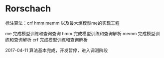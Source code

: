 # Rorschach
标注算法：crf  hmm  memm 以及最大熵模型me的实现工程

me 完成模型训练和查询查询
hmm 完成模型训练和查询解析
memm 完成模型训练和查询解析
crf 完成模型训练和查询解析

2017-04-11 算法基本完成，开发暂停，进入调测阶段

